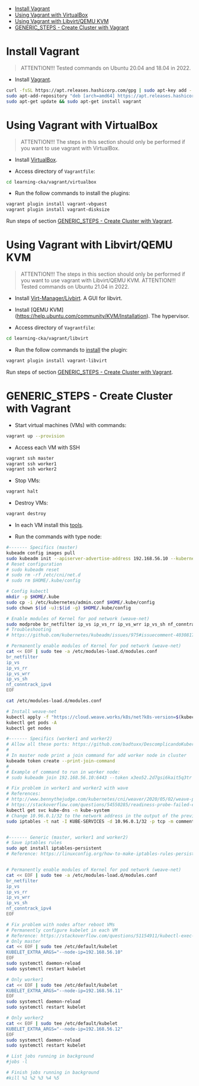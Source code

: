 <!-- TOC -->

- [Install Vagrant](#install-vagrant)
- [Using Vagrant with VirtualBox](#using-vagrant-with-virtualbox)
- [Using Vagrant with Libvirt/QEMU KVM](#using-vagrant-with-libvirtqemu-kvm)
- [GENERIC_STEPS - Create Cluster with Vagrant](#generic_steps---create-cluster-with-vagrant)

<!-- TOC -->


# Install Vagrant

> ATTENTION!!! Tested commands on Ubuntu 20.04 and 18.04 in 2022.

* Install [Vagrant](https://www.vagrantup.com/downloads).

```bash
curl -fsSL https://apt.releases.hashicorp.com/gpg | sudo apt-key add -
sudo apt-add-repository "deb [arch=amd64] https://apt.releases.hashicorp.com $(lsb_release -cs) main"
sudo apt-get update && sudo apt-get install vagrant
```

# Using Vagrant with VirtualBox

> ATTENTION!!! The steps in this section should only be performed if you want to use vagrant with VirtualBox.

* Install [VirtualBox](https://www.virtualbox.org/wiki/Linux_Downloads).

* Access directory of ``Vagrantfile``:

```bash
cd learning-cka/vagrant/virtualbox
```

* Run the follow commands to install the plugins:

```bash
vagrant plugin install vagrant-vbguest
vagrant plugin install vagrant-disksize
```

Run steps of section [GENERIC_STEPS - Create Cluster with Vagrant](#generic_steps---create-cluster-with-vagrant).


# Using Vagrant with Libvirt/QEMU KVM

> ATTENTION!!! The steps in this section should only be performed if you want to use vagrant with Libvirt/QEMU KVM.
> ATTENTION!!! Tested commands on Ubuntu 21.04 in 2022.

* Install [Virt-Manager/Livbirt](https://ubuntu.com/server/docs/virtualization-virt-tools). A GUI for libvirt.
* Install [QEMU KVM] (https://help.ubuntu.com/community/KVM/Installation). The hypervisor.

* Access directory of ``Vagrantfile``:

```bash
cd learning-cka/vagrant/libvirt
```

* Run the follow commands to [install](https://github.com/vagrant-libvirt/vagrant-libvirt#installation) the plugin:

```bash
vagrant plugin install vagrant-libvirt
```

Run steps of section [GENERIC_STEPS - Create Cluster with Vagrant](#generic_steps---create-cluster-with-vagrant).

# GENERIC_STEPS - Create Cluster with Vagrant

* Start virtual machines (VMs) with commands:

```bash
vagrant up --provision
```

* Access each VM with SSH

```bash
vagrant ssh master
vagrant ssh worker1
vagrant ssh worker2
```

* Stop VMs:

```bash
vagrant halt
```

* Destroy VMs:

```bash
vagrant destroy
```

* In each VM install this [tools](tools.md).

* Run the commands with type node:

```bash
#------- Specifics (master)
kubeadm config images pull
sudo kubeadm init --apiserver-advertise-address 192.168.56.10 --kubernetes-version 1.22.6
# Reset configuration
# sudo kubeadm reset
# sudo rm -rf /etc/cni/net.d
# sudo rm $HOME/.kube/config

# Config kubectl
mkdir -p $HOME/.kube
sudo cp -i /etc/kubernetes/admin.conf $HOME/.kube/config
sudo chown $(id -u):$(id -g) $HOME/.kube/config

# Enable modules of Kernel for pod network (weave-net)
sudo modprobe br_netfilter ip_vs ip_vs_rr ip_vs_wrr ip_vs_sh nf_conntrack_ipv4
# Troubleshooting
# https://github.com/kubernetes/kubeadm/issues/975#issuecomment-403081740

# Permanently enable modules of Kernel for pod network (weave-net)
cat << EOF | sudo tee -a /etc/modules-load.d/modules.conf
br_netfilter
ip_vs
ip_vs_rr
ip_vs_wrr
ip_vs_sh
nf_conntrack_ipv4 
EOF

cat /etc/modules-load.d/modules.conf

# Install weave-net
kubectl apply -f "https://cloud.weave.works/k8s/net?k8s-version=$(kubectl version | base64 | tr -d '\n')"
kubectl get pods -A
kubectl get nodes

#------- Specifics (worker1 and worker2)
# Allow all these ports: https://github.com/badtuxx/DescomplicandoKubernetes/blob/main/pt/day_one/descomplicando_kubernetes.md#portas-que-devemos-nos-preocupar
#
# In master node print a join command for add worker node in cluster
kubeadm token create --print-join-command
#
# Example of command to run in worker node:
# sudo kubeadm join 192.168.56.10:6443 --token x3eo52.2d7gsi6kait5q3tr --discovery-token-ca-cert-hash sha256:24af0d70399747b37b2684886fc8fe3f8585ecfbfae83872249872d5ea36261f

# Fix problem in worker1 and worker2 with wave
# References:
# http://www.bennythejudge.com/kubernetes/cni/weaver/2020/05/02/weave-pod-crashes-on-worker-digitalocean.html
# https://stackoverflow.com/questions/54550285/readiness-probe-failed-error-in-weave-kubernetes
kubectl get svc kube-dns -n kube-system
# Change 10.96.0.1/32 to the network address in the output of the previous command
sudo iptables -t nat -I KUBE-SERVICES -d 10.96.0.1/32 -p tcp -m comment --comment "default/kubernetes:https cluster IP" -m tcp --dport 443 -j KUBE-MARK-MASQ


#------- Generic (master, worker1 and worker2)
# Save iptables rules
sudo apt install iptables-persistent
# Reference: https://linuxconfig.org/how-to-make-iptables-rules-persistent-after-reboot-on-linux


# Permanently enable modules of Kernel for pod network (weave-net)
cat << EOF | sudo tee -a /etc/modules-load.d/modules.conf
br_netfilter
ip_vs
ip_vs_rr
ip_vs_wrr
ip_vs_sh
nf_conntrack_ipv4 
EOF

# Fix problem with nodes after reboot VMs
# Permanently configure kubelet in each VM
# Reference: https://stackoverflow.com/questions/51154911/kubectl-exec-results-in-error-unable-to-upgrade-connection-pod-does-not-exi
# Only master
cat << EOF | sudo tee /etc/default/kubelet
KUBELET_EXTRA_ARGS="--node-ip=192.168.56.10"
EOF
sudo systemctl daemon-reload
sudo systemctl restart kubelet

# Only worker1
cat << EOF | sudo tee /etc/default/kubelet
KUBELET_EXTRA_ARGS="--node-ip=192.168.56.11"
EOF
sudo systemctl daemon-reload
sudo systemctl restart kubelet

# Only worker2
cat << EOF | sudo tee /etc/default/kubelet
KUBELET_EXTRA_ARGS="--node-ip=192.168.56.12"
EOF
sudo systemctl daemon-reload
sudo systemctl restart kubelet

# List jobs running in background
#jobs -l

# Finish jobs running in background
#kill %1 %2 %3 %4 %5
```
